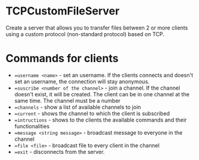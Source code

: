 # TCPCustomFileServer
Create a server that allows you to transfer files between 2 or more clients using a custom protocol (non-standard protocol) based on TCP.

# Commands for clients
- `=username <name>` - set an username. If the clients connects and doesn't set an username, the connection will stay anonymous.
- `=suscribe <number of the channel>` - join a channel. If the channel doesn't exist, it will be created. The client can be in one channel at the same time. The channel must be a number
- `=channels` -  show a list of available channels to join
- `=current` -  shows the channel to which the client is subscribed
- `=intructions` -  shows to the clients the available commands and their functionalities
- `=message <string message>` - broadcast message to everyone in the channel
- `=file <file>` - broadcast file to every client in the channel
- `=exit` - disconnects from the server.
